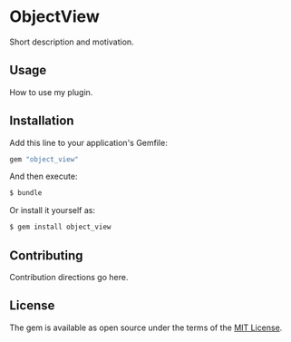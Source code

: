 # ObjectView
Short description and motivation.

## Usage
How to use my plugin.

## Installation
Add this line to your application's Gemfile:

```ruby
gem "object_view"
```

And then execute:
```bash
$ bundle
```

Or install it yourself as:
```bash
$ gem install object_view
```

## Contributing
Contribution directions go here.

## License
The gem is available as open source under the terms of the [MIT License](https://opensource.org/licenses/MIT).
